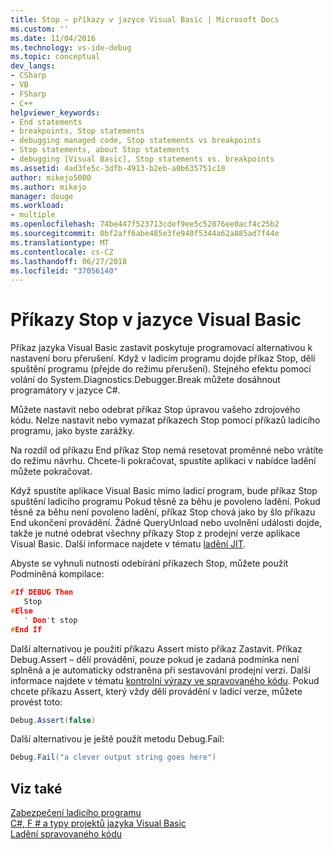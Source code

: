```yaml
---
title: Stop – příkazy v jazyce Visual Basic | Microsoft Docs
ms.custom: ''
ms.date: 11/04/2016
ms.technology: vs-ide-debug
ms.topic: conceptual
dev_langs:
- CSharp
- VB
- FSharp
- C++
helpviewer_keywords:
- End statements
- breakpoints, Stop statements
- debugging managed code, Stop statements vs breakpoints
- Stop statements, about Stop statements
- debugging [Visual Basic], Stop statements vs. breakpoints
ms.assetid: 4ad3fe5c-3dfb-4913-b2eb-a0b635751c18
author: mikejo5000
ms.author: mikejo
manager: douge
ms.workload:
- multiple
ms.openlocfilehash: 74be447f523713cdef9ee5c52876ee0acf4c25b2
ms.sourcegitcommit: 0bf2aff6abe485e3fe940f5344a62a885ad7f44e
ms.translationtype: MT
ms.contentlocale: cs-CZ
ms.lasthandoff: 06/27/2018
ms.locfileid: "37056140"
---
```

# <a name="stop-statements-in-visual-basic"></a>Příkazy Stop v jazyce Visual Basic
Příkaz jazyka Visual Basic zastavit poskytuje programovací alternativou k nastavení boru přerušení. Když v ladicím programu dojde příkaz Stop, dělí spuštění programu (přejde do režimu přerušení). Stejného efektu pomocí volání do System.Diagnostics.Debugger.Break můžete dosáhnout programátory v jazyce C#.  
  
 Můžete nastavit nebo odebrat příkaz Stop úpravou vašeho zdrojového kódu. Nelze nastavit nebo vymazat příkazech Stop pomocí příkazů ladicího programu, jako byste zarážky.  
  
 Na rozdíl od příkazu End příkaz Stop nemá resetovat proměnné nebo vrátíte do režimu návrhu. Chcete-li pokračovat, spustíte aplikaci v nabídce ladění můžete pokračovat.  
  
 Když spustíte aplikace Visual Basic mimo ladicí program, bude příkaz Stop spuštění ladicího programu Pokud těsně za běhu je povoleno ladění. Pokud těsně za běhu není povoleno ladění, příkaz Stop chová jako by šlo příkazu End ukončení provádění. Žádné QueryUnload nebo uvolnění události dojde, takže je nutné odebrat všechny příkazy Stop z prodejní verze aplikace Visual Basic. Další informace najdete v tématu [ladění JIT](../debugger/just-in-time-debugging-in-visual-studio.md).  
  
 Abyste se vyhnuli nutnosti odebírání příkazech Stop, můžete použít Podmíněná kompilace:  
  
```cpp
#If DEBUG Then  
   Stop  
#Else  
   ' Don't stop  
#End If  
```  
  
 Další alternativou je použití příkazu Assert místo příkaz Zastavit. Příkaz Debug.Assert – dělí provádění, pouze pokud je zadaná podmínka není splněná a je automaticky odstraněna při sestavování prodejní verzi. Další informace najdete v tématu [kontrolní výrazy ve spravovaného kódu](../debugger/assertions-in-managed-code.md). Pokud chcete příkazu Assert, který vždy dělí provádění v ladicí verze, můžete provést toto:  
  
```csharp
Debug.Assert(false)  
```  
  
 Další alternativou je ještě použít metodu Debug.Fail:  
  
```csharp
Debug.Fail("a clever output string goes here")  
```  
  
## <a name="see-also"></a>Viz také  
 [Zabezpečení ladicího programu](../debugger/debugger-security.md)   
 [C#, F # a typy projektů jazyka Visual Basic](../debugger/debugging-preparation-csharp-f-hash-and-visual-basic-project-types.md)   
 [Ladění spravovaného kódu](../debugger/debugging-managed-code.md)
